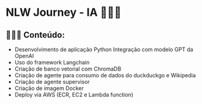 # NLW Journey - IA 👩🏽‍🚀

## 👩🏽‍💻 Conteúdo:
- Desenvolvimento de aplicação Python  Integração com modelo GPT da OpenAI 
- Uso do framework Langchain 
- Criação de banco vetorial com ChromaDB
- Criação de agente para consumo de dados do duckduckgo e Wikipedia
- Criação de agente supervisor
- Criação de imagem Docker
- Deploy via AWS (ECR, EC2 e Lambda function)